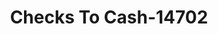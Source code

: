 ---
f_zip-code: 42602
f_state-code: KY
title: Checks To Cash-14702
f_phone: 606-387-9977
f_city-only: Albany
f_address: 120 Westview Shoppng Centre Albany
f_location-unique-id: '14702'
slug: checks-to-cash-14702
updated-on: '2024-05-30T13:46:58.046Z'
created-on: '2024-05-30T13:36:59.803Z'
published-on: '2024-05-30T13:54:32.469Z'
f_city-state: cms/city/albany-ky.md
f_company: cms/company/checks-to-cash.md
f_state: cms/state/kentucky.md
layout: '[payday-loan].html'
tags: payday-loan
---